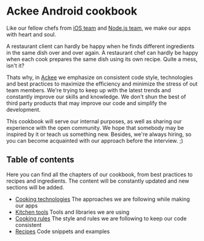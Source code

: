 # Ackee Android cookbook 

Like our fellow chefs from [iOS team][1] and [Node.js team][2], we make our apps with heart and soul. 

A restaurant client can hardly be happy when he finds different ingredients in the same dish over and over again. A restaurant chef can hardly be happy when each cook prepares the same dish using its own recipe. Quite a mess, isn't it?

Thats why, in [Ackee][2] we emphasize on consistent code style, technologies and best practices to maximize the efficiency and minimize the stress of out team members. We're trying to keep up with the latest trends and constantly improve our skills and knowledge. We don't shun the best of third party products that may improve our code and simplify the development.

This cookbook will serve our internal purposes, as well as sharing our experience with the open community. We hope that somebody may be inspired by it or teach us something new. Besides, we're always hiring, so you can become acquainted with our approach before the interview. ;)

## Table of contents

Here you can find all the chapters of our cookbook, from best practices to recipes and ingredients. The content will be constantly updated and new sections will be added.
- [Cooking technologies][4] The approaches we are following while making our apps
- [Kitchen tools][5] Tools and libraries we are using
- [Cooking rules][6] The style and rules we are following to keep our code consistent
- [Recipes][6] Code snippets and examples

[1]:	https://github.com/AckeeCZ/ios-cookbook
[2]:	https://github.com/AckeeCZ/nodejs-cookbook
[3]:  https://www.ackee.cz/
[4]:  https://github.com/AckeeCZ/android-cookbook/blob/master/CookingTechnologies
[5]:  https://github.com/AckeeCZ/android-cookbook/blob/master/KitchenTools
[6]:  https://github.com/AckeeCZ/android-cookbook/blob/master/CookingRules
[7]:  https://github.com/AckeeCZ/android-cookbook/blob/master/Recipes
